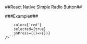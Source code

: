 ##React Native Simple Radio Button##

###Example###
```<RadioButton 
    color={'red'}
    selected={true}
    onPress={()=>{})}
/>```
